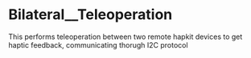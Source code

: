 # Bilateral__Teleoperation
This performs teleoperation between two remote hapkit devices to get haptic feedback, communicating thorugh I2C protocol
